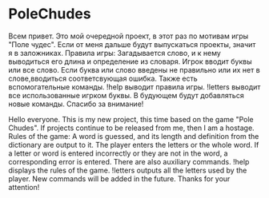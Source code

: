# PoleChudes
Всем привет. Это мой очередной проект, в этот раз по мотивам игры "Поле чудес".
Если от меня дальше будут выпускаться проекты, значит я в заложниках.
Правила игры:
Загадывается слово, и к нему выводиться его длина и определение из словаря.
Игрок вводит буквы или все слово.
Если буква или слово введены не правильно или их нет в слове,вводиться соответсвующая ошибка.
Также есть вспомогательные команды.
!help выводит правила игры.
!letters выводит все использованные игрком буквы.
В будующем будут добавляться новые команды.
Спасибо за внимание!

Hello everyone. This is my new project, this time based on the game "Pole Chudes".
If projects continue to be released from me, then I am a hostage.
Rules of the game:
A word is guessed, and its length and definition from the dictionary are output to it.
The player enters the letters or the whole word.
If a letter or word is entered incorrectly or they are not in the word, a corresponding error is entered.
There are also auxiliary commands.
!help displays the rules of the game.
!letters outputs all the letters used by the player.
New commands will be added in the future.
Thanks for your attention!
